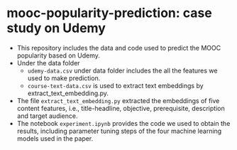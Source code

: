 # mooc-popularity-prediction: case study on Udemy
- This repository includes the data and code used to predict the MOOC popularity based on Udemy.
- Under the data folder
  - ``udemy-data.csv`` under data folder includes the all the features we used to make prediction. 
  - ``course-text-data.csv`` is used to extract text embeddings by extract_text_embedding.py.
- The file ``extract_text_embedding.py`` extracted the embeddings of five content features, i.e., title-headline, objective, prerequisite, description and target audience.
- The notebook ``experiment.ipynb`` provides the code we used to obtain the results, including parameter tuning steps of the four machine learning models used in the paper. 
